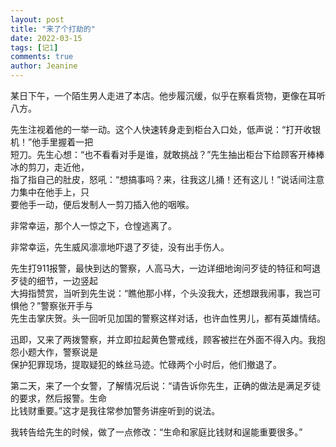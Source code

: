 ```yaml
---
layout: post
title: "来了个打劫的"
date: 2022-03-15
tags: [记1]
comments: true
author: Jeanine 
---
```

某日下午，一个陌生男人走进了本店。他步履沉缓，似乎在察看货物，更像在耳听八方。  

先生注视着他的一举一动。这个人快速转身走到柜台入口处，低声说：“打开收银机！”他手里握着一把  
短刀。先生心想：“也不看看对手是谁，就敢挑战？”先生抽出柜台下给顾客开棒棒冰的剪刀，走近他，  
指了指自己的肚皮，怒吼：“想搞事吗？来，往我这儿捅！还有这儿！”说话间注意力集中在他手上，只  
要他手一动，便后发制人一剪刀插入他的咽喉。  

非常幸运，那个人一惊之下，仓惶逃离了。  

非常幸运，先生威风凛凛地吓退了歹徒，没有出手伤人。  

先生打911报警，最快到达的警察，人高马大，一边详细地询问歹徒的特征和呵退歹徒的细节，一边竖起  
大拇指赞赏，当听到先生说：“瞧他那小样，个头没我大，还想跟我闹事，我岂可惧他？”警察张开手与  
先生击掌庆贺。头一回听见加国的警察这样对话，也许血性男儿，都有英雄情结。  

迅即，又来了两拨警察，并立即拉起黄色警戒线，顾客被拦在外面不得入内。我抱怨小题大作，警察说是  
保护犯罪现场，提取疑犯的蛛丝马迹。忙碌两个小时后，他们撤退了。  

第二天，来了一个女警，了解情况后说：“请告诉你先生，正确的做法是满足歹徒的要求，然后报警。生命  
比钱财重要。”这才是我往常参加警务讲座听到的说法。  

我转告给先生的时候，做了一点修改：“生命和家庭比钱财和逞能重要很多。”
